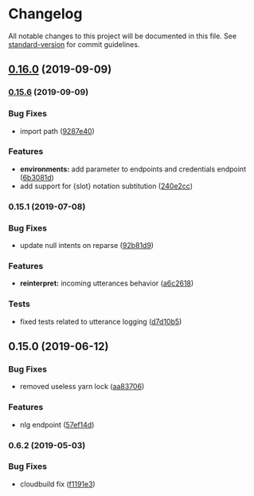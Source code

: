 # Changelog

All notable changes to this project will be documented in this file. See [standard-version](https://github.com/conventional-changelog/standard-version) for commit guidelines.

## [0.16.0](https://github.com/botfront/botfront-api/compare/v0.15.6...v0.16.0) (2019-09-09)

### [0.15.6](https://github.com/botfront/botfront-api/compare/v0.15.1...v0.15.6) (2019-09-09)


### Bug Fixes

* import path ([9287e40](https://github.com/botfront/botfront-api/commit/9287e40))


### Features

* **environments:** add parameter to endpoints and credentials endpoint ([6b3081d](https://github.com/botfront/botfront-api/commit/6b3081d))
* add support for {slot} notation subtitution ([240e2cc](https://github.com/botfront/botfront-api/commit/240e2cc))

### 0.15.1 (2019-07-08)


### Bug Fixes

* update null intents on reparse ([92b81d9](https://github.com/botfront/botfront-api/commit/92b81d9))


### Features

* **reinterpret:** incoming utterances behavior ([a6c2618](https://github.com/botfront/botfront-api/commit/a6c2618))


### Tests

* fixed tests related to utterance logging ([d7d10b5](https://github.com/botfront/botfront-api/commit/d7d10b5))



## 0.15.0 (2019-06-12)


### Bug Fixes

* removed useless yarn lock ([aa83706](https://github.com/botfront/botfront-api/commit/aa83706))


### Features

* nlg endpoint ([57ef14d](https://github.com/botfront/botfront-api/commit/57ef14d))



### 0.6.2 (2019-05-03)


### Bug Fixes

* cloudbuild fix ([f1191e3](https://github.com/botfront/botfront-api/commit/f1191e3))
